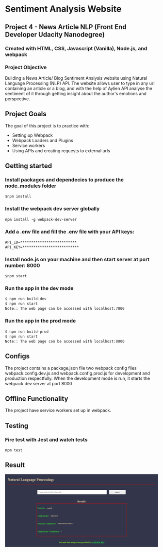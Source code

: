 # Sentiment Analysis Website

## Project 4 - News Article NLP (Front End Developer Udacity Nanodegree)

### Created with HTML, CSS, Javascript (Vanilla), Node.js, and webpack


### Project Objective

Building a News Article/ Blog Sentiment Analysis website using Natural Language Processing (NLP) API. The website allows user to type in any url containing an article or a blog, and with the help of Aylien API analyse the sentiment of it through getting insight about the author's emotions and perspective.

## Project Goals

The goal of this project is to practice with:
- Setting up Webpack
- Webpack Loaders and Plugins
- Service workers
- Using APIs and creating requests to external urls


## Getting started

### Install packages and dependecies to produce the node_modules folder
	$npm install

### Install the webpack dev server globally
	npm install -g webpack-dev-server

### Add a .env file and fill the .env file with your API keys:
	API_ID=**************************
	API_KEY=**************************

### Install node.js on your machine and then start server at port number: 8000
    $npm start

### Run the app in the dev mode
	$ npm run build-dev
	$ npm run start
	Note:: The web page can be accessed with localhost:7000

### Run the app in the prod mode
	$ npm run build-prod
	$ npm run start
	Note:: The web page can be accessed with localhost:8000


## Configs
The project contains a package.json file two webpack config files webpack.config.dev.js and webpack.config.prod.js for development and production respectfully. When the development mode is run, it starts the webpack dev server at port 8000


## Offline Functionality
The project have service workers set up in webpack.


## Testing

### Fire test with Jest and watch tests
    npm test


## Result
<img src='screenshots/result.png'>


